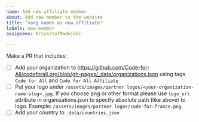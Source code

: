 ```yaml
---
name: Add new affiliate member
about: Add new member to the website
title: "<org name> as new affiliate"
labels: new member
assignees: KrzysztofMadejski

---
```


Make a PR that includes:
- [ ] Add your organization to https://github.com/Code-for-All/codeforall.org/blob/gh-pages/_data/organizations.json using tags `Code for All` and `Code for All Affiliate`
- [ ] Put your logo under `/assets/images/partner logos/<your-organization-name-slug>.jpg`. If you choose png or other format please use `logo_url` attribute in organizations.json to specify absolute path (like above) to logo. Example: `/assets/images/partner logos/code-for-france.png`
- [ ] Add your country to  `_data/countries.json`
